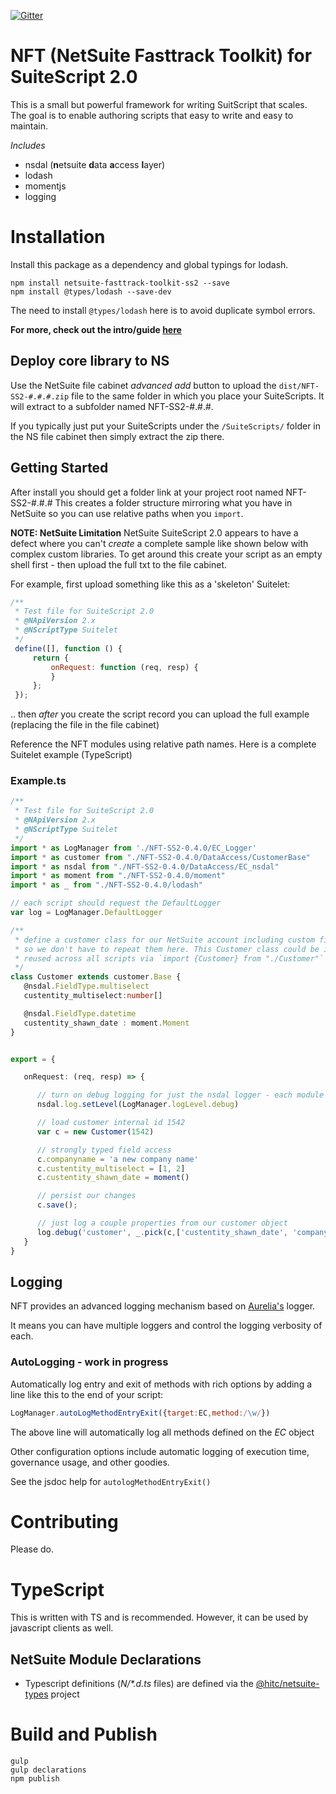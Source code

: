 [![Gitter](https://badges.gitter.im/ExploreConsulting/netsuite-fasttrack-toolkit-ss2.svg)](https://gitter.im/ExploreConsulting/netsuite-fasttrack-toolkit-ss2?utm_source=badge&utm_medium=badge&utm_campaign=pr-badge)

NFT (NetSuite Fasttrack Toolkit) for SuiteScript 2.0
===============================================
This is a small but powerful framework for writing SuitScript that scales. The goal is to 
enable authoring scripts that easy to write and easy to maintain.

_Includes_
* nsdal (**n**etsuite **d**ata **a**ccess **l**ayer)
* lodash
* momentjs
* logging

# Installation
Install this package as a dependency and global typings for lodash. 

    npm install netsuite-fasttrack-toolkit-ss2 --save
    npm install @types/lodash --save-dev

The need to install `@types/lodash` here is to avoid duplicate symbol errors.

**For more, check out the intro/guide [here](https://docs.google.com/document/d/1n0dpVByRMy3T6O1hf7S5z0383xVSNYCzQMgZ3U0arl0)**


## Deploy core library to NS
Use the NetSuite file cabinet _advanced add_ button to upload the `dist/NFT-SS2-#.#.#.zip` file to the same folder 
in which you place your SuiteScripts. It will extract to a subfolder named NFT-SS2-#.#.#.

If you typically just put your SuiteScripts under the `/SuiteScripts/` folder in the NS file cabinet then simply 
extract the zip there. 

## Getting Started
After install you should get a folder link at your project root named NFT-SS2-#.#.#
This creates a folder structure mirroring what you have in NetSuite so you can use relative paths when you 
`import`.


__NOTE: NetSuite Limitation__
NetSuite SuiteScript 2.0 appears to have a defect where you can't _create_ a complete sample like
 shown below with complex custom libraries.  To get around this create your script as an empty shell
 first - then upload the full txt to the file cabinet.

 For example, first upload something like this as a 'skeleton' Suitelet:

 ```javascript
 /**
  * Test file for SuiteScript 2.0
  * @NApiVersion 2.x
  * @NScriptType Suitelet
  */
  define([], function () {
      return {
          onRequest: function (req, resp) {
          }
      };
  });

````
.. then _after_ you create the script record you can upload the full example (replacing the file in the file
cabinet)


Reference the NFT modules using relative path names. Here is a complete Suitelet example (TypeScript)

### Example.ts

```typescript
/**
 * Test file for SuiteScript 2.0
 * @NApiVersion 2.x
 * @NScriptType Suitelet
 */
import * as LogManager from './NFT-SS2-0.4.0/EC_Logger'
import * as customer from "./NFT-SS2-0.4.0/DataAccess/CustomerBase"
import * as nsdal from "./NFT-SS2-0.4.0/DataAccess/EC_nsdal"
import * as moment from "./NFT-SS2-0.4.0/moment"
import * as _ from "./NFT-SS2-0.4.0/lodash"

// each script should request the DefaultLogger
var log = LogManager.DefaultLogger

/**
 * define a customer class for our NetSuite account including custom fields. Standard fields come from customer.Base 
 * so we don't have to repeat them here. This Customer class could be in a separate file (e.g Customer.ts) and 
 * reused across all scripts via `import {Customer} from "./Customer"`
 */
class Customer extends customer.Base {
   @nsdal.FieldType.multiselect
   custentity_multiselect:number[]

   @nsdal.FieldType.datetime
   custentity_shawn_date : moment.Moment
}


export = {

   onRequest: (req, resp) => {

      // turn on debug logging for just the nsdal logger - each module can have it's own debugger
      nsdal.log.setLevel(LogManager.logLevel.debug)

      // load customer internal id 1542
      var c = new Customer(1542)

      // strongly typed field access
      c.companyname = 'a new company name'
      c.custentity_multiselect = [1, 2]
      c.custentity_shawn_date = moment()

      // persist our changes
      c.save();

      // just log a couple properties from our customer object
      log.debug('customer', _.pick(c,['custentity_shawn_date', 'companyname']))
   }
}

```

## Logging
NFT provides an advanced logging mechanism based on [Aurelia's](http://aurelia.io) logger. 

It means you can have multiple loggers and control the logging verbosity of each.

### AutoLogging - work in progress
Automatically log entry and exit of methods with rich options by adding a line like this to the end of your script:

```javascript
LogManager.autoLogMethodEntryExit({target:EC,method:/\w/})
```
The above line will automatically log all methods defined on the _EC_ object

Other configuration options include automatic logging of execution time, governance usage, and other goodies.

See the jsdoc help for `autologMethodEntryExit()`

# Contributing
Please do.

# TypeScript
This is written with TS and is recommended. However, it can be used by javascript clients as well.

## NetSuite Module Declarations
* Typescript definitions (_N/*.d.ts_ files) are defined via the 
[@hitc/netsuite-types](https://www.npmjs.com/package/@hitc/netsuite-types) project



# Build and Publish

    gulp
    gulp declarations
    npm publish
